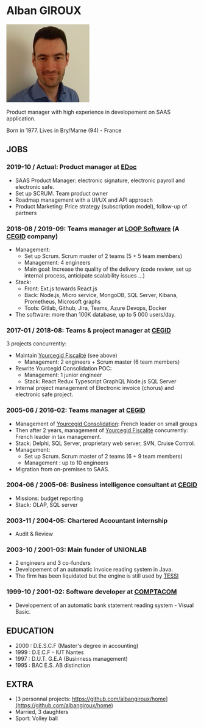 # Alban GIROUX

![photo](photo.jpg)

Product manager with high experience in developement on SAAS application.

Born in 1977. Lives in Bry/Marne (94) - France

## JOBS

### 2019-10 / Actual: Product manager at [EDoc](https://www.edoc.fr/)

* SAAS Product Manager: electronic signature, electronic payroll and electronic safe.
* Set up SCRUM. Team product owner
* Roadmap management with a UI/UX and API approach
* Product Marketing: Price strategy (subscription model), follow-up of partners 

### 2018-08 / 2019-09: Teams manager at [LOOP Software](https://www.loopsoftware.fr/) (A [CEGID](https://www.cegid.com/fr/) company)

* Management: 
    - Set up Scrum. Scrum master of 2 teams (5 + 5 team members)
    - Management: 4 engineers
    - Main goal: Increase the quality of the delivery (code review, set up internal process, anticipate scalability issues ...)
* Stack:
    - Front: Ext.js towards React.js
    - Back: Node.js, Micro service, MongoDB, SQL Server, Kibana, Prometheus, Microsoft graphs
    - Tools: Gitlab, Github, Jira, Teams, Azure Devops, Docker
* The software: more than 100K database, up to 5 000 users/day.

### 2017-01 / 2018-08: Teams & project manager at [CEGID](https://www.cegid.com/fr/)

3 projects concurrently:
* Maintain [Yourcegid Fiscalité](https://www.cegid.com/fr/produits/yc-fiscalite/) (see above)
    - Management: 2 engineers + Scrum master (6 team members)
* Rewrite Yourcegid Consolidation POC:
    - Management: 1 junior engineer
    - Stack: React Redux Typescript GraphQL Node.js SQL Server
* Internal project management of Electronic invoice (chorus) and electronic safe project.  

### 2005-06 / 2016-02: Teams manager at [CEGID](https://www.cegid.com/fr/)

* Management of [Yourcegid Consolidation](https://www.cegid.com/fr/produits/yc-conso/): French leader on small groups
* Then after 2 years, management of [Yourcegid Fiscalité](https://www.cegid.com/fr/produits/yc-fiscalite/) concurrently: French leader in tax management.
* Stack: Delphi, SQL Server, proprietary web server, SVN, Cruise Control. 
* Management:
    - Set up Scrum. Scrum master of 2 teams (6 + 9 team members)
    - Management : up to 10 engineers
* Migration from on-premises to SAAS.

### 2004-06 / 2005-06: Business intelligence consultant at [CEGID](https://www.cegid.com/fr/)

* Missions: budget reporting
* Stack: OLAP, SQL server

### 2003-11 / 2004-05: Chartered Accountant internship

* Audit & Review

### 2003-10 / 2001-03: Main funder of UNIONLAB

* 2 engineers and 3 co-funders
* Developement of an automatic invoice reading system in Java.
* The firm has been liquidated but the engine is still used by [TESSI](https://www.tessi.eu/fr/solution/services/digitalisation-des-processus-documentaires/paiement/dematerialisation-des-factures-fournisseurs-et-processus-procure-to-pay/)

### 1999-10 / 2001-02: Software developer at [COMPTACOM](http://www.compta.com)

* Developement of an automatic bank statement reading system - Visual Basic.

## EDUCATION

* 2000 : D.E.S.C.F (Master's degree in accounting)
* 1999 : D.E.C.F - IUT Nantes
* 1997 : D.U.T. G.E.A (Businness management)
* 1995 : BAC E.S. AB distinction

## EXTRA

* [3 personnal projects: https://github.com/albangiroux/home](https://github.com/albangiroux/home)
* Married, 3 daughters
* Sport: Volley ball
